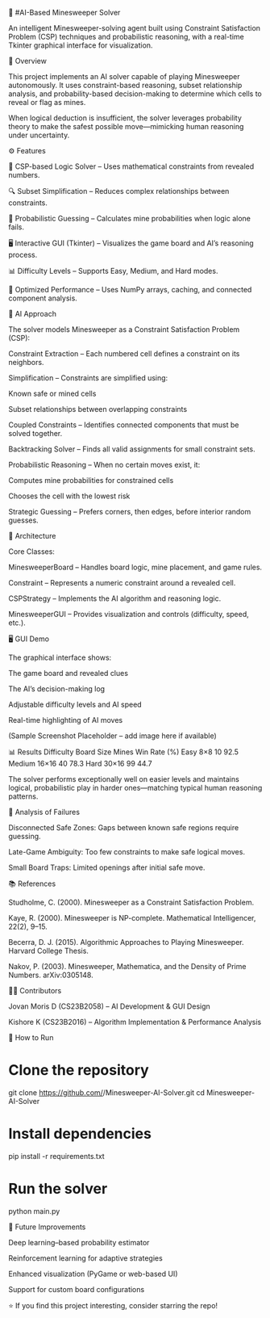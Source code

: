 🧠 #AI-Based Minesweeper Solver

An intelligent Minesweeper-solving agent built using Constraint Satisfaction Problem (CSP) techniques and probabilistic reasoning, with a real-time Tkinter graphical interface for visualization.

📘 Overview

This project implements an AI solver capable of playing Minesweeper autonomously.
It uses constraint-based reasoning, subset relationship analysis, and probability-based decision-making to determine which cells to reveal or flag as mines.

When logical deduction is insufficient, the solver leverages probability theory to make the safest possible move—mimicking human reasoning under uncertainty.

⚙️ Features

🧩 CSP-based Logic Solver – Uses mathematical constraints from revealed numbers.

🔍 Subset Simplification – Reduces complex relationships between constraints.

🎯 Probabilistic Guessing – Calculates mine probabilities when logic alone fails.

🖥️ Interactive GUI (Tkinter) – Visualizes the game board and AI’s reasoning process.

📊 Difficulty Levels – Supports Easy, Medium, and Hard modes.

🚀 Optimized Performance – Uses NumPy arrays, caching, and connected component analysis.

🧠 AI Approach

The solver models Minesweeper as a Constraint Satisfaction Problem (CSP):

Constraint Extraction – Each numbered cell defines a constraint on its neighbors.

Simplification – Constraints are simplified using:

Known safe or mined cells

Subset relationships between overlapping constraints

Coupled Constraints – Identifies connected components that must be solved together.

Backtracking Solver – Finds all valid assignments for small constraint sets.

Probabilistic Reasoning – When no certain moves exist, it:

Computes mine probabilities for constrained cells

Chooses the cell with the lowest risk

Strategic Guessing – Prefers corners, then edges, before interior random guesses.

🧩 Architecture

Core Classes:

MinesweeperBoard – Handles board logic, mine placement, and game rules.

Constraint – Represents a numeric constraint around a revealed cell.

CSPStrategy – Implements the AI algorithm and reasoning logic.

MinesweeperGUI – Provides visualization and controls (difficulty, speed, etc.).

🖥️ GUI Demo

The graphical interface shows:

The game board and revealed clues

The AI’s decision-making log

Adjustable difficulty levels and AI speed

Real-time highlighting of AI moves

(Sample Screenshot Placeholder – add image here if available)

📊 Results
Difficulty	Board Size	Mines	Win Rate (%)
Easy	8×8	10	92.5
Medium	16×16	40	78.3
Hard	30×16	99	44.7

The solver performs exceptionally well on easier levels and maintains logical, probabilistic play in harder ones—matching typical human reasoning patterns.

🔬 Analysis of Failures

Disconnected Safe Zones: Gaps between known safe regions require guessing.

Late-Game Ambiguity: Too few constraints to make safe logical moves.

Small Board Traps: Limited openings after initial safe move.

📚 References

Studholme, C. (2000). Minesweeper as a Constraint Satisfaction Problem.

Kaye, R. (2000). Minesweeper is NP-complete. Mathematical Intelligencer, 22(2), 9–15.

Becerra, D. J. (2015). Algorithmic Approaches to Playing Minesweeper. Harvard College Thesis.

Nakov, P. (2003). Minesweeper, Mathematica, and the Density of Prime Numbers. arXiv:0305148.

🧑‍💻 Contributors

Jovan Moris D (CS23B2058) – AI Development & GUI Design

Kishore K (CS23B2016) – Algorithm Implementation & Performance Analysis

🚀 How to Run
# Clone the repository
git clone https://github.com/<your-username>/Minesweeper-AI-Solver.git
cd Minesweeper-AI-Solver

# Install dependencies
pip install -r requirements.txt

# Run the solver
python main.py

🧩 Future Improvements

Deep learning–based probability estimator

Reinforcement learning for adaptive strategies

Enhanced visualization (PyGame or web-based UI)

Support for custom board configurations

⭐ If you find this project interesting, consider starring the repo!
